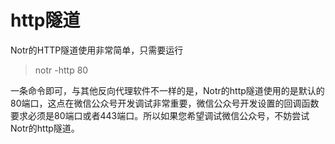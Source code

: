 # http隧道
Notr的HTTP隧道使用非常简单，只需要运行

> notr -http 80

一条命令即可，与其他反向代理软件不一样的是，Notr的http隧道使用的是默认的80端口，这点在微信公众号开发调试非常重要，微信公众号开发设置的回调函数要求必须是80端口或者443端口。所以如果您希望调试微信公众号，不妨尝试Notr的http隧道。
